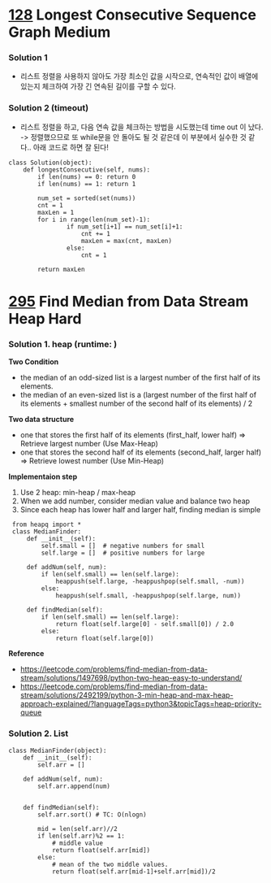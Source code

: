 # [128](https://leetcode.com/problems/find-median-from-data-stream/)	Longest Consecutive Sequence	Graph	Medium
### Solution 1 
- 리스트 정렬을 사용하지 않아도 가장 최소인 값을 시작으로, 연속적인 값이 배열에 있는지 체크하여 가장 긴 연속된 길이를 구할 수 있다. 

### Solution 2 (timeout)
- 리스트 정렬을 하고, 다음 연속 값을 체크하는 방법을 시도했는데 time out 이 났다. -> 정렬했으므로 또 while문을 안 돌아도 될 것 같은데 이 부분에서 실수한 것 같다.. 아래 코드로 하면 잘 된다!
```
class Solution(object):
    def longestConsecutive(self, nums):
        if len(nums) == 0: return 0
        if len(nums) == 1: return 1

        num_set = sorted(set(nums))
        cnt = 1
        maxLen = 1
        for i in range(len(num_set)-1):
                if num_set[i+1] == num_set[i]+1:
                    cnt += 1
                    maxLen = max(cnt, maxLen)
                else:
                    cnt = 1

        return maxLen
```

# [295](https://leetcode.com/problems/find-median-from-data-stream/)	Find Median from Data Stream	Heap	Hard
### Solution 1. heap (runtime: )
**Two Condition**
- the median of an odd-sized list is a largest number of the first half of its elements.
- the median of an even-sized list is a (largest number of the first half of its elements + smallest number of the second half of its elements) / 2

**Two data structure**
- one that stores the first half of its elements (first_half, lower half) => Retrieve largest number (Use Max-Heap)
- one that stores the second half of its elements (second_half, larger half) => Retrieve lowest number (Use Min-Heap)

**Implementaion step**
1. Use 2 heap: min-heap / max-heap
2. When we add number, consider median value and balance two heap
3. Since each heap has lower half and larger half, finding median is simple
``` 
 from heapq import *
 class MedianFinder:
     def __init__(self):
         self.small = []  # negative numbers for small
         self.large = []  # positive numbers for large

     def addNum(self, num):
         if len(self.small) == len(self.large):
             heappush(self.large, -heappushpop(self.small, -num))
         else:
             heappush(self.small, -heappushpop(self.large, num))

     def findMedian(self):
         if len(self.small) == len(self.large):
             return float(self.large[0] - self.small[0]) / 2.0
         else:
             return float(self.large[0])
 ```
 **Reference**
  - https://leetcode.com/problems/find-median-from-data-stream/solutions/1497698/python-two-heap-easy-to-understand/ 
  - https://leetcode.com/problems/find-median-from-data-stream/solutions/2492199/python-3-min-heap-and-max-heap-approach-explained/?languageTags=python3&topicTags=heap-priority-queue
  
### Solution 2. List
```
class MedianFinder(object):
    def __init__(self):
        self.arr = []

    def addNum(self, num):
        self.arr.append(num)
        

    def findMedian(self):
        self.arr.sort() # TC: O(nlogn)

        mid = len(self.arr)//2
        if len(self.arr)%2 == 1:
            # middle value
            return float(self.arr[mid])
        else:
            # mean of the two middle values.
            return float(self.arr[mid-1]+self.arr[mid])/2
        
        
```
